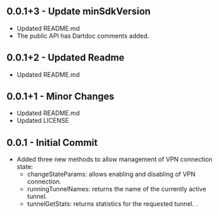 ## 0.0.1+3 - Update minSdkVersion

* Updated README.md
* The public API has Dartdoc comments added.
## 0.0.1+2 - Updated Readme

* Updated README.md
## 0.0.1+1 - Minor Changes

* Updated README.md
* Updated LICENSE
## 0.0.1 - Initial Commit

* Added three new methods to allow management of VPN connection state:
    * changeStateParams: allows enabling and disabling of VPN connection.
    * runningTunnelNames: returns the name of the currently active tunnel.
    * tunnelGetStats: returns statistics for the requested tunnel.
.
